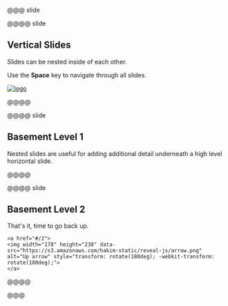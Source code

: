 <!-- Example of nested vertical slides -->

@@@ slide

@@@@ slide

## Vertical Slides

Slides can be nested inside of each other.

Use the **Space** key to navigate through all slides.

[![logo](https://s3.amazonaws.com/hakim-static/reveal-js/arrow.png)](#)

@@@@

@@@@ slide

## Basement Level 1

Nested slides are useful for adding additional detail underneath a high level horizontal slide.

@@@@

@@@@ slide

## Basement Level 2

That's it, time to go back up.

<!--Use Raw for html with attributs-->

```raw
<a href="#/2">
<img width="178" height="238" data-src="https://s3.amazonaws.com/hakim-static/reveal-js/arrow.png" alt="Up arrow" style="transform: rotate(180deg); -webkit-transform: rotate(180deg);">
</a>

```

@@@@

@@@
